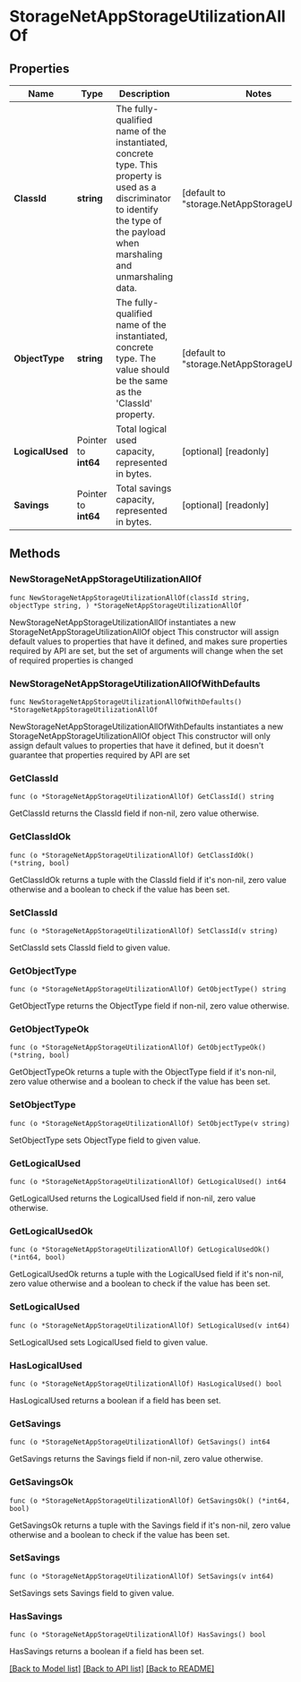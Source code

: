 # StorageNetAppStorageUtilizationAllOf

## Properties

Name | Type | Description | Notes
------------ | ------------- | ------------- | -------------
**ClassId** | **string** | The fully-qualified name of the instantiated, concrete type. This property is used as a discriminator to identify the type of the payload when marshaling and unmarshaling data. | [default to "storage.NetAppStorageUtilization"]
**ObjectType** | **string** | The fully-qualified name of the instantiated, concrete type. The value should be the same as the &#39;ClassId&#39; property. | [default to "storage.NetAppStorageUtilization"]
**LogicalUsed** | Pointer to **int64** | Total logical used capacity, represented in bytes. | [optional] [readonly] 
**Savings** | Pointer to **int64** | Total savings capacity, represented in bytes. | [optional] [readonly] 

## Methods

### NewStorageNetAppStorageUtilizationAllOf

`func NewStorageNetAppStorageUtilizationAllOf(classId string, objectType string, ) *StorageNetAppStorageUtilizationAllOf`

NewStorageNetAppStorageUtilizationAllOf instantiates a new StorageNetAppStorageUtilizationAllOf object
This constructor will assign default values to properties that have it defined,
and makes sure properties required by API are set, but the set of arguments
will change when the set of required properties is changed

### NewStorageNetAppStorageUtilizationAllOfWithDefaults

`func NewStorageNetAppStorageUtilizationAllOfWithDefaults() *StorageNetAppStorageUtilizationAllOf`

NewStorageNetAppStorageUtilizationAllOfWithDefaults instantiates a new StorageNetAppStorageUtilizationAllOf object
This constructor will only assign default values to properties that have it defined,
but it doesn't guarantee that properties required by API are set

### GetClassId

`func (o *StorageNetAppStorageUtilizationAllOf) GetClassId() string`

GetClassId returns the ClassId field if non-nil, zero value otherwise.

### GetClassIdOk

`func (o *StorageNetAppStorageUtilizationAllOf) GetClassIdOk() (*string, bool)`

GetClassIdOk returns a tuple with the ClassId field if it's non-nil, zero value otherwise
and a boolean to check if the value has been set.

### SetClassId

`func (o *StorageNetAppStorageUtilizationAllOf) SetClassId(v string)`

SetClassId sets ClassId field to given value.


### GetObjectType

`func (o *StorageNetAppStorageUtilizationAllOf) GetObjectType() string`

GetObjectType returns the ObjectType field if non-nil, zero value otherwise.

### GetObjectTypeOk

`func (o *StorageNetAppStorageUtilizationAllOf) GetObjectTypeOk() (*string, bool)`

GetObjectTypeOk returns a tuple with the ObjectType field if it's non-nil, zero value otherwise
and a boolean to check if the value has been set.

### SetObjectType

`func (o *StorageNetAppStorageUtilizationAllOf) SetObjectType(v string)`

SetObjectType sets ObjectType field to given value.


### GetLogicalUsed

`func (o *StorageNetAppStorageUtilizationAllOf) GetLogicalUsed() int64`

GetLogicalUsed returns the LogicalUsed field if non-nil, zero value otherwise.

### GetLogicalUsedOk

`func (o *StorageNetAppStorageUtilizationAllOf) GetLogicalUsedOk() (*int64, bool)`

GetLogicalUsedOk returns a tuple with the LogicalUsed field if it's non-nil, zero value otherwise
and a boolean to check if the value has been set.

### SetLogicalUsed

`func (o *StorageNetAppStorageUtilizationAllOf) SetLogicalUsed(v int64)`

SetLogicalUsed sets LogicalUsed field to given value.

### HasLogicalUsed

`func (o *StorageNetAppStorageUtilizationAllOf) HasLogicalUsed() bool`

HasLogicalUsed returns a boolean if a field has been set.

### GetSavings

`func (o *StorageNetAppStorageUtilizationAllOf) GetSavings() int64`

GetSavings returns the Savings field if non-nil, zero value otherwise.

### GetSavingsOk

`func (o *StorageNetAppStorageUtilizationAllOf) GetSavingsOk() (*int64, bool)`

GetSavingsOk returns a tuple with the Savings field if it's non-nil, zero value otherwise
and a boolean to check if the value has been set.

### SetSavings

`func (o *StorageNetAppStorageUtilizationAllOf) SetSavings(v int64)`

SetSavings sets Savings field to given value.

### HasSavings

`func (o *StorageNetAppStorageUtilizationAllOf) HasSavings() bool`

HasSavings returns a boolean if a field has been set.


[[Back to Model list]](../README.md#documentation-for-models) [[Back to API list]](../README.md#documentation-for-api-endpoints) [[Back to README]](../README.md)


